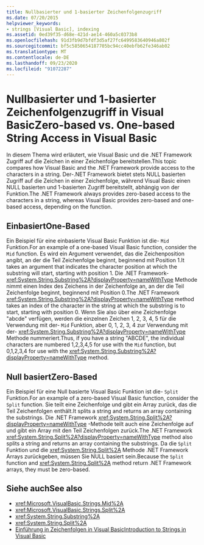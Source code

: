 ```yaml
---
title: Nullbasierter und 1-basierter Zeichenfolgenzugriff
ms.date: 07/20/2015
helpviewer_keywords:
- strings [Visual Basic], indexing
ms.assetid: 0ed39f35-d68e-421d-ae14-460a5c0373b8
ms.openlocfilehash: 91d3fb9d7bfdf3d5af27fc6499583640946a802f
ms.sourcegitcommit: bf5c5850654187705bc94cc40ebfb62fe346ab02
ms.translationtype: MT
ms.contentlocale: de-DE
ms.lasthandoff: 09/23/2020
ms.locfileid: "91072287"
---
```

# <a name="zero-based-vs-one-based-string-access-in-visual-basic"></a><span data-ttu-id="c7ecc-102">Nullbasierter und 1-basierter Zeichenfolgenzugriff in Visual Basic</span><span class="sxs-lookup"><span data-stu-id="c7ecc-102">Zero-based vs. One-based String Access in Visual Basic</span></span>

<span data-ttu-id="c7ecc-103">In diesem Thema wird erläutert, wie Visual Basic und die .NET Framework Zugriff auf die Zeichen in einer Zeichenfolge bereitstellen.</span><span class="sxs-lookup"><span data-stu-id="c7ecc-103">This topic compares how Visual Basic and the .NET Framework provide access to the characters in a string.</span></span> <span data-ttu-id="c7ecc-104">Der-.NET Framework bietet stets NULL basierten Zugriff auf die Zeichen in einer Zeichenfolge, während Visual Basic einen NULL basierten und 1-basierten Zugriff bereitstellt, abhängig von der Funktion.</span><span class="sxs-lookup"><span data-stu-id="c7ecc-104">The .NET Framework always provides zero-based access to the characters in a string, whereas Visual Basic provides zero-based and one-based access, depending on the function.</span></span>  
  
## <a name="one-based"></a><span data-ttu-id="c7ecc-105">Einbasiert</span><span class="sxs-lookup"><span data-stu-id="c7ecc-105">One-Based</span></span>  

 <span data-ttu-id="c7ecc-106">Ein Beispiel für eine einbasierte Visual Basic Funktion ist die- `Mid` Funktion.</span><span class="sxs-lookup"><span data-stu-id="c7ecc-106">For an example of a one-based Visual Basic function, consider the `Mid` function.</span></span> <span data-ttu-id="c7ecc-107">Es wird ein Argument verwendet, das die Zeichenposition angibt, an der die Teil Zeichenfolge beginnt, beginnend mit Position 1.</span><span class="sxs-lookup"><span data-stu-id="c7ecc-107">It takes an argument that indicates the character position at which the substring will start, starting with position 1.</span></span> <span data-ttu-id="c7ecc-108">Die .NET Framework- <xref:System.String.Substring%2A?displayProperty=nameWithType> Methode nimmt einen Index des Zeichens in der Zeichenfolge an, an der die Teil Zeichenfolge beginnt, beginnend mit Position 0.</span><span class="sxs-lookup"><span data-stu-id="c7ecc-108">The .NET Framework <xref:System.String.Substring%2A?displayProperty=nameWithType> method takes an index of the character in the string at which the substring is to start, starting with position 0.</span></span> <span data-ttu-id="c7ecc-109">Wenn Sie also über eine Zeichenfolge "abcde" verfügen, werden die einzelnen Zeichen 1, 2, 3, 4, 5 für die Verwendung mit der- `Mid` Funktion, aber 0, 1, 2, 3, 4 zur Verwendung mit der- <xref:System.String.Substring%2A?displayProperty=nameWithType> Methode nummeriert.</span><span class="sxs-lookup"><span data-stu-id="c7ecc-109">Thus, if you have a string "ABCDE", the individual characters are numbered 1,2,3,4,5 for use with the `Mid` function, but 0,1,2,3,4 for use with the <xref:System.String.Substring%2A?displayProperty=nameWithType> method.</span></span>  
  
## <a name="zero-based"></a><span data-ttu-id="c7ecc-110">Null basiert</span><span class="sxs-lookup"><span data-stu-id="c7ecc-110">Zero-Based</span></span>  

 <span data-ttu-id="c7ecc-111">Ein Beispiel für eine Null basierte Visual Basic Funktion ist die- `Split` Funktion.</span><span class="sxs-lookup"><span data-stu-id="c7ecc-111">For an example of a zero-based Visual Basic function, consider the `Split` function.</span></span> <span data-ttu-id="c7ecc-112">Sie teilt eine Zeichenfolge und gibt ein Array zurück, das die Teil Zeichenfolgen enthält.</span><span class="sxs-lookup"><span data-stu-id="c7ecc-112">It splits a string and returns an array containing the substrings.</span></span> <span data-ttu-id="c7ecc-113">Die .NET Framework <xref:System.String.Split%2A?displayProperty=nameWithType> -Methode teilt auch eine Zeichenfolge auf und gibt ein Array mit den Teil Zeichenfolgen zurück.</span><span class="sxs-lookup"><span data-stu-id="c7ecc-113">The .NET Framework <xref:System.String.Split%2A?displayProperty=nameWithType> method also splits a string and returns an array containing the substrings.</span></span> <span data-ttu-id="c7ecc-114">Da die `Split` Funktion und die <xref:System.String.Split%2A> Methode .NET Framework Arrays zurückgeben, müssen Sie NULL basiert sein.</span><span class="sxs-lookup"><span data-stu-id="c7ecc-114">Because the `Split` function and <xref:System.String.Split%2A> method return .NET Framework arrays, they must be zero-based.</span></span>  
  
## <a name="see-also"></a><span data-ttu-id="c7ecc-115">Siehe auch</span><span class="sxs-lookup"><span data-stu-id="c7ecc-115">See also</span></span>

- <xref:Microsoft.VisualBasic.Strings.Mid%2A>
- <xref:Microsoft.VisualBasic.Strings.Split%2A>
- <xref:System.String.Substring%2A>
- <xref:System.String.Split%2A>
- [<span data-ttu-id="c7ecc-116">Einführung in Zeichenfolgen in Visual Basic</span><span class="sxs-lookup"><span data-stu-id="c7ecc-116">Introduction to Strings in Visual Basic</span></span>](introduction-to-strings.md)
